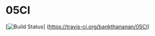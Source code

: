 # 05CI
[![Build Status](https://travis-ci.org/bankthananan/05CI.png?branch=master)]
(https://travis-ci.org/bankthananan/05CI) 
